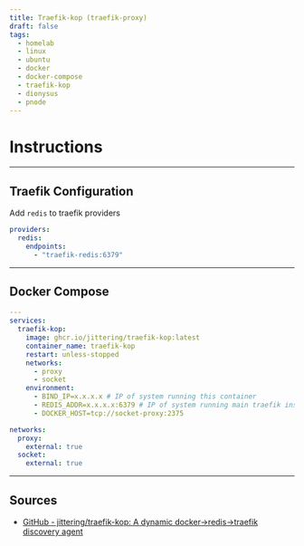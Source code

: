 ```yaml
---
title: Traefik-kop (traefik-proxy)
draft: false
tags:
  - homelab
  - linux
  - ubuntu
  - docker
  - docker-compose
  - traefik-kop
  - dionysus
  - pnode
---
```


# Instructions

---

## Traefik Configuration
Add `redis` to traefik providers
```yaml title="containers/traefik/data/traefik.yml"
providers:
  redis:
    endpoints:
      - "traefik-redis:6379"
```

---

## Docker Compose
```yaml title="containers/traefik-kop/docker-compose.yml"
---
services:
  traefik-kop:
    image: ghcr.io/jittering/traefik-kop:latest
    container_name: traefik-kop
    restart: unless-stopped
    networks:
      - proxy
      - socket
    environment:
      - BIND_IP=x.x.x.x # IP of system running this container
      - REDIS_ADDR=x.x.x.x:6379 # IP of system running main traefik instance
      - DOCKER_HOST=tcp://socket-proxy:2375

networks:
  proxy:
    external: true
  socket:
    external: true
```

---

## Sources
- [GitHub - jittering/traefik-kop: A dynamic docker-\>redis-\>traefik discovery agent](https://github.com/jittering/traefik-kop)